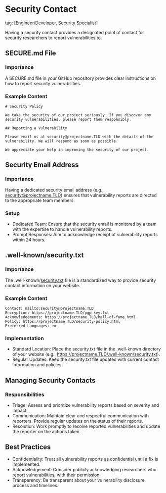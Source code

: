 # Security Contact
tag: [Engineer/Developer, Security Specialist]

Having a security contact provides a designated point of contact for security researchers to report vulnerabilities to.

## SECURE.md File

### Importance
A SECURE.md file in your GitHub repository provides clear instructions on how to report security vulnerabilities.

### Example Content
```
# Security Policy

We take the security of our project seriously. If you discover any security vulnerabilities, please report them responsibly.

## Reporting a Vulnerability

Please email us at security@projectname.TLD with the details of the vulnerability. We will respond as soon as possible.

We appreciate your help in improving the security of our project.
```

## Security Email Address

### Importance

Having a dedicated security email address (e.g., security@projectname.TLD) ensures that vulnerability reports are directed to the appropriate team members.

### Setup

- Dedicated Team: Ensure that the security email is monitored by a team with the expertise to handle vulnerability reports.
- Prompt Responses: Aim to acknowledge receipt of vulnerability reports within 24 hours.

## .well-known/security.txt

### Importance

The .well-known/[security.txt](https://securitytxt.org/) file is a standardized way to provide security contact information on your website.

### Example Content
```
Contact: mailto:security@projectname.TLD
Encryption: https://projectname.TLD/pgp-key.txt
Acknowledgements: https://projectname.TLD/hall-of-fame.html
Policy: https://projectname.TLD/security-policy.html
Preferred-Languages: en
```

### Implementation

- Standard Location: Place the security.txt file in the .well-known directory of your website (e.g., https://projectname.TLD/.well-known/security.txt).
- Regular Updates: Keep the security.txt file updated with current contact information and policies.


## Managing Security Contacts

### Responsibilities
- Triage: Assess and prioritize vulnerability reports based on severity and impact.
- Communication: Maintain clear and respectful communication with reporters. Provide regular updates on the status of their reports.
- Resolution: Work promptly to resolve reported vulnerabilities and update the reporter on the actions taken.

## Best Practices
- Confidentiality: Treat all vulnerability reports as confidential until a fix is implemented.
- Acknowledgement: Consider publicly acknowledging researchers who report vulnerabilities, with their permission.
- Transparency: Be transparent about your vulnerability disclosure process and timelines.
